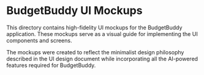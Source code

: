 # BudgetBuddy UI Mockups

This directory contains high-fidelity UI mockups for the BudgetBuddy application. These mockups serve as a visual guide for implementing the UI components and screens.

The mockups were created to reflect the minimalist design philosophy described in the UI design document while incorporating all the AI-powered features required for BudgetBuddy.
